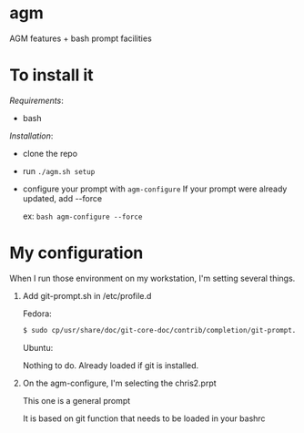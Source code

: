 # agm

AGM features + bash prompt facilities

# To install it

_Requirements_:

- bash

_Installation_:

- clone the repo
- run `./agm.sh setup`
- configure your prompt with `agm-configure`
    If your prompt were already updated, add --force

    ex:
        ```bash
        agm-configure --force
        ```

# My configuration

When I run those environment on my workstation, I'm setting several
things.

1. Add git-prompt.sh in /etc/profile.d

    Fedora:

    ```bash
    $ sudo cp/usr/share/doc/git-core-doc/contrib/completion/git-prompt.sh
    ```

    Ubuntu:

    Nothing to do. Already loaded if git is installed.

1. On the agm-configure, I'm selecting the chris2.prpt

    This one is a general prompt

    It is based on git function that needs to be loaded in your bashrc
